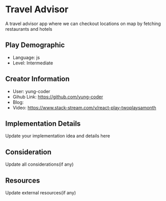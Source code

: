 # Travel Advisor 

A travel advisor app where we can checkout locations on map by fetching restaurants and hotels

## Play Demographic

- Language: js
- Level: Intermediate

## Creator Information

- User: yung-coder
- Gihub Link: https://github.com/yung-coder
- Blog: 
- Video: https://www.stack-stream.com/v/react-play-twoplaysamonth

## Implementation Details

Update your implementation idea and details here

## Consideration

Update all considerations(if any)

## Resources

Update external resources(if any)
